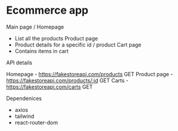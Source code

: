 # Ecommerce app

Main page / Homepage
  - List all the products
Product page
  - Product details for a specific id / product
Cart page
  - Contains items in cart


API details

Homepage - https://fakestoreapi.com/products GET
Product page - https://fakestoreapi.com/products/:id GET
Carts - https://fakestoreapi.com/carts GET


Dependenices
- axios
- tailwind
- react-router-dom